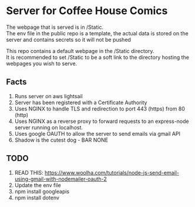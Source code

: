 # Server for Coffee House Comics

The webpage that is served is in /Static.  
The env file in the public repo is a template, the actual data is stored on the server and contains secrets so it will not be pushed    

This repo contains a default webpage in the /Static directory.  
It is recommended to set /Static to be a soft link to the directory hosting the webpages you wish to serve.

## Facts
1. Runs server on aws lightsail
2. Server has been registered with a Certificate Authority
3. Uses NGINX to handle TLS and redirection to port 443 (https) from 80 (http)
4. Uses NGINX as a reverse proxy to forward requests to an express-node server running on localhost.
5. Uses google OAUTH to allow the server to send emails via gmail API
6. Shadow is the cutest dog - BAR NONE

## TODO
1. READ THIS: https://www.woolha.com/tutorials/node-js-send-email-using-gmail-with-nodemailer-oauth-2
2. Update the env file
3. npm install googleapis
4. npm install dotenv